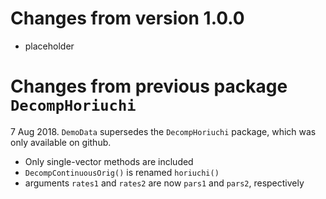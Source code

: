 # Changes from version 1.0.0 
*  placeholder

# Changes from previous package `DecompHoriuchi` 
7 Aug 2018. `DemoData` supersedes the `DecompHoriuchi` package, which was only available on github. 

*  Only single-vector methods are included
*  `DecompContinuousOrig()` is renamed `horiuchi()`
*  arguments `rates1` and `rates2` are now `pars1` and `pars2`, respectively

